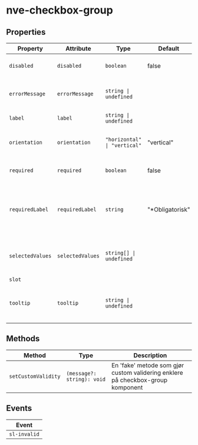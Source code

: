 # nve-checkbox-group

## Properties

| Property         | Attribute        | Type                         | Default         | Description                                      |
|------------------|------------------|------------------------------|-----------------|--------------------------------------------------|
| `disabled`       | `disabled`       | `boolean`                    | false           | Deaktiverer alle sjekkbokser hvis 'true'         |
| `errorMessage`   | `errorMessage`   | `string \| undefined`        |                 | Feil melding som vises under gruppe hvis validering feiler |
| `label`          | `label`          | `string \| undefined`        |                 | Viser label til sjekboksgruppen                  |
| `orientation`    | `orientation`    | `"horizontal" \| "vertical"` | "vertical"      | Om gruppen skal rendres horisontalt eller vertikalt |
| `required`       | `required`       | `boolean`                    | false           | Om minst en sjekkboks er sjekket på              |
| `requiredLabel`  | `requiredLabel`  | `string`                     | "*Obligatorisk" | Tekst som vises for å markere at et felt er obligatorisk. Er satt til "*Obligatorisk" som standard |
| `selectedValues` | `selectedValues` | `string[] \| undefined`      |                 | Returnerer et array av value-attributet til alle sjekkbokser som er valgt |
| `slot`           |                  |                              |                 |                                                  |
| `tooltip`        | `tooltip`        | `string \| undefined`        |                 | Viser i ikone og tooltip tekst ved siden av label. Skal ikke fungere uten label |

## Methods

| Method              | Type                       | Description                                      |
|---------------------|----------------------------|--------------------------------------------------|
| `setCustomValidity` | `(message?: string): void` | En 'fake' metode som gjør custom validering enklere på checkbox-group komponent |

## Events

| Event        |
|--------------|
| `sl-invalid` |
